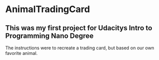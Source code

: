 # AnimalTradingCard

## This was my first project for Udacitys Intro to Programming Nano Degree

The instructions were to recreate a trading card, but based on our own favorite animal.

